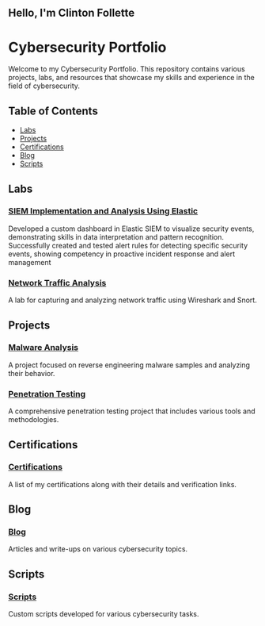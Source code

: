 ## Hello, I'm Clinton Follette

# Cybersecurity Portfolio

Welcome to my Cybersecurity Portfolio. This repository contains various projects, labs, and resources that showcase my skills and experience in the field of cybersecurity.

## Table of Contents

- [Labs](#labs)
- [Projects](#projects)
- [Certifications](#certifications)
- [Blog](#blog)
- [Scripts](#scripts)

## Labs

### [SIEM Implementation and Analysis Using Elastic](Labs/SIEM/README.md)

Developed a custom dashboard in Elastic SIEM to visualize security events, demonstrating skills in data interpretation and pattern recognition.  Successfully created and tested alert rules for detecting specific security events, showing competency in proactive incident response and alert management

### [Network Traffic Analysis](Labs/Network_Traffic_Analysis/README.md)

A lab for capturing and analyzing network traffic using Wireshark and Snort.

## Projects

### [Malware Analysis](Projects/Malware_Analysis/README.md)

A project focused on reverse engineering malware samples and analyzing their behavior.

### [Penetration Testing](Projects/Penetration_Testing/README.md)

A comprehensive penetration testing project that includes various tools and methodologies.

## Certifications

### [Certifications](Certifications/README.md)

A list of my certifications along with their details and verification links.

## Blog

### [Blog](Blog/README.md)

Articles and write-ups on various cybersecurity topics.

## Scripts

### [Scripts](Scripts/README.md)

Custom scripts developed for various cybersecurity tasks.

